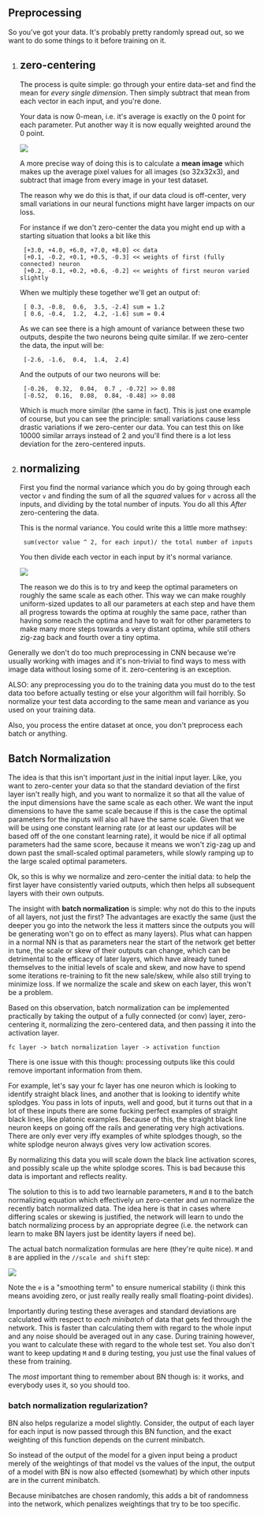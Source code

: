 ## Preprocessing

So you've got your data. It's probably pretty randomly spread out, so we want to do some things to it before training on it.

1. ## zero-centering

    The process is quite simple: go through your entire data-set and find the mean for *every single dimension*. Then simply subtract that mean from each vector in each input, and you're done. 

    Your data is now 0-mean, i.e. it's average is exactly on the 0 point for each parameter. Put another way it is now equally weighted around the 0 point.

    ![](./images/zero-centering.png)

    A more precise way of doing this is to calculate a **mean image** which makes up the average pixel values for all images (so 32x32x3), and subtract that image from every image in your test dataset.

    The reason why we do this is that, if our data cloud is off-center, very small variations in our neural functions might have larger impacts on our loss.

    For instance if we don't zero-center the data you might end up with a starting situation that looks a bit like this

        [+3.0, +4.0, +6.0, +7.0, +8.0] << data
        [+0.1, -0.2, +0.1, +0.5, -0.3] << weights of first (fully connected) neuron
        [+0.2, -0.1, +0.2, +0.6, -0.2] << weights of first neuron varied slightly

    When we multiply these together we'll get an output of:

        [ 0.3, -0.8,  0.6,  3.5, -2.4] sum = 1.2
        [ 0.6, -0.4,  1.2,  4.2, -1.6] sum = 0.4

    As we can see there is a high amount of variance between these two outputs, despite the two neurons being quite similar. If we zero-center the data, the input will be:

        [-2.6, -1.6,  0.4,  1.4,  2.4]

    And the outputs of our two neurons will be:

        [-0.26,  0.32,  0.04,  0.7 , -0.72] >> 0.08
        [-0.52,  0.16,  0.08,  0.84, -0.48] >> 0.08

    Which is much more similar (the same in fact). This is just one example of course, but you can see the principle: small variations cause less drastic variations if we zero-center our data. You can test this on like 10000 similar arrays instead of 2 and you'll find there is a lot less deviation for the zero-centered inputs. 


2. ## normalizing 

    First you find the normal variance which you do by going through each vector `v` and finding the sum of all the *squared* values for `v` across all the inputs, and dividing by the total number of inputs. You do all this *After* zero-centering the data.

    This is the normal variance. You could write this a little more mathsey:

        sum(vector value ^ 2, for each input)/ the total number of inputs

    You then divide each vector in each input by it's normal variance.

    ![](./images/normalizing.png)

    The reason we do this is to try and keep the optimal parameters on roughly the same scale as each other. This way we can make roughly uniform-sized updates to all our parameters at each step and have them all progress towards the optima at roughly the same pace, rather than having some reach the optima and have to wait for other parameters to make many more steps towards a very distant optima, while still others zig-zag back and fourth over a tiny optima.

Generally we don't do too much preprocessing in CNN because we're usually working with images and it's non-trivial to find ways to mess with image data without losing some of it. zero-centering is an exception.

ALSO: any preprocessing you do to the training data you must do to the test data too before actually testing or else your algorithm will fail horribly. So normalize your test data according to the same mean and variance as you used on your training data.

Also, you process the entire dataset at once, you don't preprocess each batch or anything.

## Batch Normalization

The idea is that this isn't important *just* in the initial input layer. Like, you want to zero-center your data so that the standard deviation of the first layer isn't really high, and you want to normalize it so that all the value of the input dimensions have the same scale as each other. We want the input dimensions to have the same scale because if this is the case the optimal parameters for the inputs will also all have the same scale. Given that we will be using one constant learning rate (or at least our updates will be based off of the one constant learning rate), it would be nice if all optimal parameters had the same score, because it means we won't zig-zag up and down past the small-scaled optimal parameters, while slowly ramping up to the large scaled optimal parameters.

Ok, so this is why we normalize and zero-center the initial data: to help the first layer have consistently varied outputs, which then helps all subsequent layers with their own outputs.

The insight with **batch normalization** is simple: why not do this to the inputs of all layers, not just the first? The advantages are exactly the same (just the deeper you go into the network the less it matters since the outputs you will be generating won't go on to effect as many layers). Plus what can happen in a normal NN is that as parameters near the start of the network get better in tune, the scale or skew of their outputs can change, which can be detrimental to the efficacy of later layers, which have already tuned themselves to the initial levels of scale and skew, and now have to spend some iterations re-training to fit the new sale/skew, while also still trying to minimize loss. If we normalize the scale and skew on each layer, this won't be a problem.

Based on this observation, batch normalization can be implemented practically by taking the output of a fully connected (or conv) layer, zero-centering it, normalizing the zero-centered data, and then passing it into the activation layer. 

    fc layer -> batch normalization layer -> activation function

There is one issue with this though: processing outputs like this could remove important information from them. 

For example, let's say your fc layer has one neuron which is looking to identify straight black lines, and another that is looking to identify white splodges. You pass in lots of inputs, well and good, but it turns out that in a lot of these inputs there are some fucking perfect examples of straight black lines, like platonic examples. Because of this, the straight black line neuron keeps on going off the rails and generating very high activations. There are only ever very iffy examples of white splodges though, so the white splodge neuron always gives very low activation scores. 

By normalizing this data you will scale down the black line activation scores, and possibly scale up the white splodge scores. This is bad because this data is important and reflects reality. 

The solution to this is to add two learnable parameters, `M` and `B` to the batch normalizing equation which effectively *un* zero-center and *un* normalize the recently batch normalized data. The idea here is that in cases where differing scales or skewing is justified, the network will learn to undo the batch normalizing process by an appropriate degree (i.e. the network can learn to make BN layers just be identity layers if need be).

The actual batch normalization formulas are here (they're quite nice). `M` and `B` are applied in the `//scale and shift` step:

![](./images/batch-normalization-fromula.png)

Note the `e` is a "smoothing term" to ensure numerical stability (i think this means avoiding zero, or just really really really small floating-point divides).

Importantly during testing these averages and standard deviations are calculated with respect to *each minibatch* of data that gets fed through the network. This is faster than calculating them with regard to the whole input and any noise should be averaged out in any case. During training however, you want to calculate these with regard to the whole test set. You also don't want to keep updating `M` and `B` during testing, you just use the final values of these from training. 

The *most* important thing to remember about BN though is: it works, and everybody uses it, so you should too.


### batch normalization regularization?

BN also helps regularize a model slightly. Consider, the output of each layer for each input is now passed through this BN function, and the exact weighting of this function depends on the current minibatch. 

So instead of the output of the model for a given input being a product merely of the weightings of that model vs the values of the input, the output of a model with BN is now also effected (somewhat) by which other inputs are in the current minibatch.

Because minibatches are chosen randomly, this adds a bit of randomness into the network, which penalizes weightings that try to be too specific. 